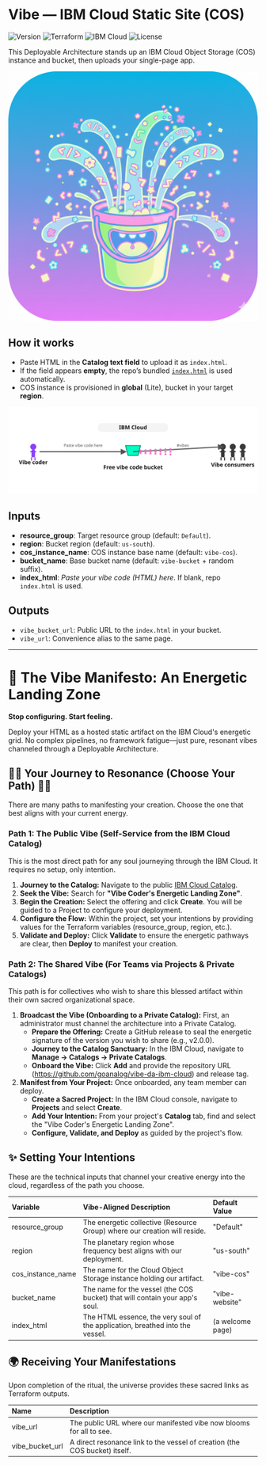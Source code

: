 # Vibe — IBM Cloud Static Site (COS)

![Version](https://img.shields.io/badge/version-1.0.3-blue) ![Terraform](https://img.shields.io/badge/Terraform-%F0%9F%94%A7-623CE4) ![IBM Cloud](https://img.shields.io/badge/IBM%20Cloud-COS-052FAD) ![License](https://img.shields.io/badge/license-Apache--2.0-green)

This Deployable Architecture stands up an IBM Cloud Object Storage (COS) instance and bucket, then uploads your single-page app.

![Banner](https://raw.githubusercontent.com/goanalog/vibe-da-ibm-cloud/main/assets/banner.png)

## How it works
- Paste HTML in the **Catalog text field** to upload it as `index.html`.
- If the field appears **empty**, the repo’s bundled [`index.html`](https://raw.githubusercontent.com/goanalog/vibe-da-ibm-cloud/main/index.html) is used automatically.
- COS instance is provisioned in **global** (Lite), bucket in your target **region**.

![Diagram](https://raw.githubusercontent.com/goanalog/vibe-da-ibm-cloud/main/assets/diagram.svg)

## Inputs
- **resource_group**: Target resource group (default: `Default`).
- **region**: Bucket region (default: `us-south`).
- **cos_instance_name**: COS instance base name (default: `vibe-cos`).
- **bucket_name**: Base bucket name (default: `vibe-bucket` + random suffix).
- **index_html**: _Paste your vibe code (HTML) here_. If blank, repo `index.html` is used.

## Outputs
- `vibe_bucket_url`: Public URL to the `index.html` in your bucket.
- `vibe_url`: Convenience alias to the same page.

---

# **🌈 The Vibe Manifesto: An Energetic Landing Zone**

**Stop configuring. Start feeling.**

Deploy your HTML as a hosted static artifact on the IBM Cloud's energetic grid. No complex pipelines, no framework fatigue—just pure, resonant vibes channeled through a Deployable Architecture.

## **🧘‍♀️ Your Journey to Resonance (Choose Your Path) 🧘‍♀️**

There are many paths to manifesting your creation. Choose the one that best aligns with your current energy.

### **Path 1: The Public Vibe (Self-Service from the IBM Cloud Catalog)**

This is the most direct path for any soul journeying through the IBM Cloud. It requires no setup, only intention.

1. **Journey to the Catalog:** Navigate to the public [IBM Cloud Catalog](https://cloud.ibm.com/catalog).  
2. **Seek the Vibe:** Search for **"Vibe Coder's Energetic Landing Zone"**.  
3. **Begin the Creation:** Select the offering and click **Create**. You will be guided to a Project to configure your deployment.  
4. **Configure the Flow:** Within the project, set your intentions by providing values for the Terraform variables (resource\_group, region, etc.).  
5. **Validate and Deploy:** Click **Validate** to ensure the energetic pathways are clear, then **Deploy** to manifest your creation.

### **Path 2: The Shared Vibe (For Teams via Projects & Private Catalogs)**

This path is for collectives who wish to share this blessed artifact within their own sacred organizational space.

1. **Broadcast the Vibe (Onboarding to a Private Catalog):** First, an administrator must channel the architecture into a Private Catalog.  
   * **Prepare the Offering:** Create a GitHub release to seal the energetic signature of the version you wish to share (e.g., v2.0.0).  
   * **Journey to the Catalog Sanctuary:** In the IBM Cloud, navigate to **Manage → Catalogs → Private Catalogs**.  
   * **Onboard the Vibe:** Click **Add** and provide the repository URL (https://github.com/goanalog/vibe-da-ibm-cloud) and release tag.  
2. **Manifest from Your Project:** Once onboarded, any team member can deploy.  
   * **Create a Sacred Project:** In the IBM Cloud console, navigate to **Projects** and select **Create**.  
   * **Add Your Intention:** From your project's **Catalog** tab, find and select the "Vibe Coder's Energetic Landing Zone".  
   * **Configure, Validate, and Deploy** as guided by the project's flow.


## **✨ Setting Your Intentions**

These are the technical inputs that channel your creative energy into the cloud, regardless of the path you choose.

| Variable | Vibe-Aligned Description | Default Value |
| :---- | :---- | :---- |
| resource\_group | The energetic collective (Resource Group) where our creation will reside. | "Default" |
| region | The planetary region whose frequency best aligns with our deployment. | "us-south" |
| cos\_instance\_name | The name for the Cloud Object Storage instance holding our artifact. | "vibe-cos" |
| bucket\_name | The name for the vessel (the COS bucket) that will contain your app's soul. | "vibe-website" |
| index\_html | The HTML essence, the very soul of the application, breathed into the vessel. | (a welcome page) |

## **🌍 Receiving Your Manifestations**

Upon completion of the ritual, the universe provides these sacred links as Terraform outputs.

| Name | Description |
| :---- | :---- |
| vibe\_url | The public URL where our manifested vibe now blooms for all to see. |
| vibe\_bucket\_url | A direct resonance link to the vessel of creation (the COS bucket) itself. |


